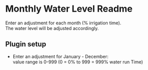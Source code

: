 Monthly Water Level Readme
====

Enter an adjustment for each month (% irrigation time).  
The water level will be adjusted accordingly. 

Plugin setup
-----------

* Enter an adjustment for January - December:  
  value range is 0-999 (0 = 0% to 999 = 999% water run Time)
